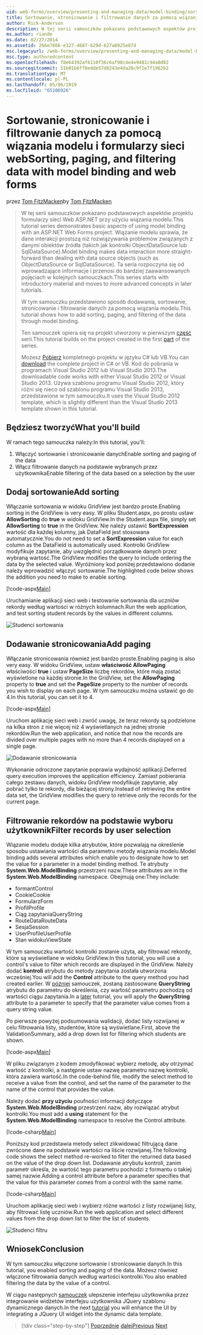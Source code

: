 ```yaml
---
uid: web-forms/overview/presenting-and-managing-data/model-binding/sorting-paging-and-filtering-data
title: Sortowanie, stronicowanie i filtrowanie danych za pomocą wiązania modelu i formularzy sieci web | Dokumentacja firmy Microsoft
author: Rick-Anderson
description: W tej serii samouczków pokazano podstawowych aspektów projektu formularzy sieci Web ASP.NET przy użyciu wiązania modelu. Wiązanie modelu sprawia, że dane interakcji więcej proste —...
ms.author: riande
ms.date: 02/27/2014
ms.assetid: 266e7866-e327-4687-b29d-627a0925e87d
msc.legacyurl: /web-forms/overview/presenting-and-managing-data/model-binding/sorting-paging-and-filtering-data
msc.type: authoredcontent
ms.openlocfilehash: f8e64392af6110f36c6af98c4e4e9481c94a0d82
ms.sourcegitcommit: 51b01b6ff8edde57d8243e4da28c9f1e7f1962b2
ms.translationtype: MT
ms.contentlocale: pl-PL
ms.lasthandoff: 05/06/2019
ms.locfileid: "65106926"
---
```

# <a name="sorting-paging-and-filtering-data-with-model-binding-and-web-forms"></a><span data-ttu-id="ad2b0-104">Sortowanie, stronicowanie i filtrowanie danych za pomocą wiązania modelu i formularzy sieci web</span><span class="sxs-lookup"><span data-stu-id="ad2b0-104">Sorting, paging, and filtering data with model binding and web forms</span></span>

<span data-ttu-id="ad2b0-105">przez [Tom FitzMacken](https://github.com/tfitzmac)</span><span class="sxs-lookup"><span data-stu-id="ad2b0-105">by [Tom FitzMacken](https://github.com/tfitzmac)</span></span>

> <span data-ttu-id="ad2b0-106">W tej serii samouczków pokazano podstawowych aspektów projektu formularzy sieci Web ASP.NET przy użyciu wiązania modelu.</span><span class="sxs-lookup"><span data-stu-id="ad2b0-106">This tutorial series demonstrates basic aspects of using model binding with an ASP.NET Web Forms project.</span></span> <span data-ttu-id="ad2b0-107">Wiązanie modelu sprawia, że dane interakcji prostszą niż rozwiązywania problemów związanych z danymi obiektów źródła (takich jak kontrolki ObjectDataSource lub SqlDataSource).</span><span class="sxs-lookup"><span data-stu-id="ad2b0-107">Model binding makes data interaction more straight-forward than dealing with data source objects (such as ObjectDataSource or SqlDataSource).</span></span> <span data-ttu-id="ad2b0-108">Ta seria rozpoczyna się od wprowadzające informacje i przenosi do bardziej zaawansowanych pojęciach w kolejnych samouczkach.</span><span class="sxs-lookup"><span data-stu-id="ad2b0-108">This series starts with introductory material and moves to more advanced concepts in later tutorials.</span></span>
> 
> <span data-ttu-id="ad2b0-109">W tym samouczku przedstawiono sposób dodawania, sortowanie, stronicowanie i filtrowanie danych za pomocą wiązania modelu.</span><span class="sxs-lookup"><span data-stu-id="ad2b0-109">This tutorial shows how to add sorting, paging, and filtering of the data through model binding.</span></span>
> 
> <span data-ttu-id="ad2b0-110">Ten samouczek opiera się na projekt utworzony w pierwszym [część](retrieving-data.md) serii.</span><span class="sxs-lookup"><span data-stu-id="ad2b0-110">This tutorial builds on the project created in the first [part](retrieving-data.md) of the series.</span></span>
> 
> <span data-ttu-id="ad2b0-111">Możesz [Pobierz](https://go.microsoft.com/fwlink/?LinkId=286116) kompletnego projektu w języku C# lub VB.</span><span class="sxs-lookup"><span data-stu-id="ad2b0-111">You can [download](https://go.microsoft.com/fwlink/?LinkId=286116) the complete project in C# or VB.</span></span> <span data-ttu-id="ad2b0-112">Kod do pobrania w programach Visual Studio 2012 lub Visual Studio 2013.</span><span class="sxs-lookup"><span data-stu-id="ad2b0-112">The downloadable code works with either Visual Studio 2012 or Visual Studio 2013.</span></span> <span data-ttu-id="ad2b0-113">Używa szablonu programu Visual Studio 2012, który różni się nieco od szablonu programu Visual Studio 2013, przedstawione w tym samouczku.</span><span class="sxs-lookup"><span data-stu-id="ad2b0-113">It uses the Visual Studio 2012 template, which is slightly different than the Visual Studio 2013 template shown in this tutorial.</span></span>

## <a name="what-youll-build"></a><span data-ttu-id="ad2b0-114">Będziesz tworzyć</span><span class="sxs-lookup"><span data-stu-id="ad2b0-114">What you'll build</span></span>

<span data-ttu-id="ad2b0-115">W ramach tego samouczka należy:</span><span class="sxs-lookup"><span data-stu-id="ad2b0-115">In this tutorial, you'll:</span></span>

1. <span data-ttu-id="ad2b0-116">Włączyć sortowanie i stronicowanie danych</span><span class="sxs-lookup"><span data-stu-id="ad2b0-116">Enable sorting and paging of the data</span></span>
2. <span data-ttu-id="ad2b0-117">Włącz filtrowanie danych na podstawie wybranych przez użytkownika</span><span class="sxs-lookup"><span data-stu-id="ad2b0-117">Enable filtering of the data based on a selection by the user</span></span>

## <a name="add-sorting"></a><span data-ttu-id="ad2b0-118">Dodaj sortowanie</span><span class="sxs-lookup"><span data-stu-id="ad2b0-118">Add sorting</span></span>

<span data-ttu-id="ad2b0-119">Włączanie sortowania w widoku GridView jest bardzo proste.</span><span class="sxs-lookup"><span data-stu-id="ad2b0-119">Enabling sorting in the GridView is very easy.</span></span> <span data-ttu-id="ad2b0-120">W pliku Student.aspx, po prostu ustaw **AllowSorting** do **true** w widoku GridView.</span><span class="sxs-lookup"><span data-stu-id="ad2b0-120">In the Student.aspx file, simply set **AllowSorting** to **true** in the GridView.</span></span> <span data-ttu-id="ad2b0-121">Nie należy ustawić **SortExpression** wartość dla każdej kolumny, jak DataField jest stosowana automatycznie.</span><span class="sxs-lookup"><span data-stu-id="ad2b0-121">You do not need to set a **SortExpression** value for each column as the DataField is automatically used.</span></span> <span data-ttu-id="ad2b0-122">Kontrolki GridView modyfikuje zapytanie, aby uwzględnić porządkowanie danych przez wybraną wartość.</span><span class="sxs-lookup"><span data-stu-id="ad2b0-122">The GridView modifies the query to include ordering the data by the selected value.</span></span> <span data-ttu-id="ad2b0-123">Wyróżniony kod poniżej przedstawiono dodanie należy wprowadzić włączyć sortowanie.</span><span class="sxs-lookup"><span data-stu-id="ad2b0-123">The highlighted code below shows the addition you need to make to enable sorting.</span></span>

[!code-aspx[Main](sorting-paging-and-filtering-data/samples/sample1.aspx?highlight=5)]

<span data-ttu-id="ad2b0-124">Uruchamianie aplikacji sieci web i testowanie sortowania dla uczniów rekordy według wartości w różnych kolumnach.</span><span class="sxs-lookup"><span data-stu-id="ad2b0-124">Run the web application, and test sorting student records by the values in different columns.</span></span>

![Studenci sortowania](sorting-paging-and-filtering-data/_static/image2.png)

## <a name="add-paging"></a><span data-ttu-id="ad2b0-126">Dodawanie stronicowania</span><span class="sxs-lookup"><span data-stu-id="ad2b0-126">Add paging</span></span>

<span data-ttu-id="ad2b0-127">Włączanie stronicowania również jest bardzo proste.</span><span class="sxs-lookup"><span data-stu-id="ad2b0-127">Enabling paging is also very easy.</span></span> <span data-ttu-id="ad2b0-128">W widoku GridView, ustaw **właściwość AllowPaging** właściwości **true** i ustaw **PageSize** liczbę rekordów, które mają zostać wyświetlone na każdej stronie.</span><span class="sxs-lookup"><span data-stu-id="ad2b0-128">In the GridView, set the **AllowPaging** property to **true** and set the **PageSize** property to the number of records you wish to display on each page.</span></span> <span data-ttu-id="ad2b0-129">W tym samouczku można ustawić go do 4.</span><span class="sxs-lookup"><span data-stu-id="ad2b0-129">In this tutorial, you can set it to 4.</span></span>

[!code-aspx[Main](sorting-paging-and-filtering-data/samples/sample2.aspx?highlight=5)]

<span data-ttu-id="ad2b0-130">Uruchom aplikację sieci web i zwróć uwagę, że teraz rekordy są podzielone na kilka stron z nie więcej niż 4 wyświetlanych na jednej stronie rekordów.</span><span class="sxs-lookup"><span data-stu-id="ad2b0-130">Run the web application, and notice that now the records are divided over multiple pages with no more than 4 records displayed on a single page.</span></span>

![Dodawanie stronicowania](sorting-paging-and-filtering-data/_static/image4.png)

<span data-ttu-id="ad2b0-132">Wykonanie odroczone zapytanie poprawia wydajność aplikacji.</span><span class="sxs-lookup"><span data-stu-id="ad2b0-132">Deferred query execution improves the application efficiency.</span></span> <span data-ttu-id="ad2b0-133">Zamiast pobierania całego zestawu danych, widoku GridView modyfikuje zapytanie, aby pobrać tylko te rekordy, dla bieżącej strony.</span><span class="sxs-lookup"><span data-stu-id="ad2b0-133">Instead of retrieving the entire data set, the GridView modifies the query to retrieve only the records for the current page.</span></span>

## <a name="filter-records-by-user-selection"></a><span data-ttu-id="ad2b0-134">Filtrowanie rekordów na podstawie wyboru użytkownik</span><span class="sxs-lookup"><span data-stu-id="ad2b0-134">Filter records by user selection</span></span>

<span data-ttu-id="ad2b0-135">Wiązanie modelu dodaje kilka atrybutów, które pozwalają na określenie sposobu ustawiania wartości dla parametru metody wiązania modelu.</span><span class="sxs-lookup"><span data-stu-id="ad2b0-135">Model binding adds several attributes which enable you to designate how to set the value for a parameter in a model binding method.</span></span> <span data-ttu-id="ad2b0-136">Te atrybuty **System.Web.ModelBinding** przestrzeni nazw.</span><span class="sxs-lookup"><span data-stu-id="ad2b0-136">These attributes are in the **System.Web.ModelBinding** namespace.</span></span> <span data-ttu-id="ad2b0-137">Obejmują one:</span><span class="sxs-lookup"><span data-stu-id="ad2b0-137">They include:</span></span>

- <span data-ttu-id="ad2b0-138">formant</span><span class="sxs-lookup"><span data-stu-id="ad2b0-138">Control</span></span>
- <span data-ttu-id="ad2b0-139">Cookie</span><span class="sxs-lookup"><span data-stu-id="ad2b0-139">Cookie</span></span>
- <span data-ttu-id="ad2b0-140">Formularz</span><span class="sxs-lookup"><span data-stu-id="ad2b0-140">Form</span></span>
- <span data-ttu-id="ad2b0-141">Profil</span><span class="sxs-lookup"><span data-stu-id="ad2b0-141">Profile</span></span>
- <span data-ttu-id="ad2b0-142">Ciąg zapytania</span><span class="sxs-lookup"><span data-stu-id="ad2b0-142">QueryString</span></span>
- <span data-ttu-id="ad2b0-143">RouteData</span><span class="sxs-lookup"><span data-stu-id="ad2b0-143">RouteData</span></span>
- <span data-ttu-id="ad2b0-144">Sesja</span><span class="sxs-lookup"><span data-stu-id="ad2b0-144">Session</span></span>
- <span data-ttu-id="ad2b0-145">UserProfile</span><span class="sxs-lookup"><span data-stu-id="ad2b0-145">UserProfile</span></span>
- <span data-ttu-id="ad2b0-146">Stan widoku</span><span class="sxs-lookup"><span data-stu-id="ad2b0-146">ViewState</span></span>

<span data-ttu-id="ad2b0-147">W tym samouczku wartość kontrolki zostanie użyta, aby filtrować rekordy, które są wyświetlane w widoku GridView.</span><span class="sxs-lookup"><span data-stu-id="ad2b0-147">In this tutorial, you will use a control's value to filter which records are displayed in the GridView.</span></span> <span data-ttu-id="ad2b0-148">Należy dodać **kontroli** atrybutu do metody zapytania została utworzona wcześniej.</span><span class="sxs-lookup"><span data-stu-id="ad2b0-148">You will add the **Control** attribute to the query method you had created earlier.</span></span> <span data-ttu-id="ad2b0-149">W [później](using-query-string-values-to-retrieve-data.md) samouczek, zostaną zastosowane **QueryString** atrybutu do parametru do określenia, czy wartość parametru pochodzą od wartości ciągu zapytania.</span><span class="sxs-lookup"><span data-stu-id="ad2b0-149">In a [later](using-query-string-values-to-retrieve-data.md) tutorial, you will apply the **QueryString** attribute to a parameter to specify that the parameter value comes from a query string value.</span></span>

<span data-ttu-id="ad2b0-150">Po pierwsze powyżej podsumowania walidacji, dodać listy rozwijanej w celu filtrowania listy, studentów, które są wyświetlane.</span><span class="sxs-lookup"><span data-stu-id="ad2b0-150">First, above the ValidationSummary, add a drop down list for filtering which students are shown.</span></span>

[!code-aspx[Main](sorting-paging-and-filtering-data/samples/sample3.aspx?highlight=3-11)]

<span data-ttu-id="ad2b0-151">W pliku związanym z kodem zmodyfikować wybierz metodę, aby otrzymać wartość z kontrolki, a następnie ustaw nazwę parametru nazwę kontrolki, która zawiera wartość.</span><span class="sxs-lookup"><span data-stu-id="ad2b0-151">In the code-behind file, modify the select method to receive a value from the control, and set the name of the parameter to the name of the control that provides the value.</span></span>

<span data-ttu-id="ad2b0-152">Należy dodać **przy użyciu** poufności informacji dotyczące **System.Web.ModelBinding** przestrzeni nazw, aby rozwiązać atrybut kontrolki.</span><span class="sxs-lookup"><span data-stu-id="ad2b0-152">You must add a **using** statement for the **System.Web.ModelBinding** namespace to resolve the Control attribute.</span></span>

[!code-csharp[Main](sorting-paging-and-filtering-data/samples/sample4.cs)]

<span data-ttu-id="ad2b0-153">Poniższy kod przedstawia metody select zlikwidować filtrującą dane zwrócone dane na podstawie wartości na liście rozwijanej.</span><span class="sxs-lookup"><span data-stu-id="ad2b0-153">The following code shows the select method re-worked to filter the returned data based on the value of the drop down list.</span></span> <span data-ttu-id="ad2b0-154">Dodawanie atrybutu kontroli, zanim parametr określa, że wartość tego parametru pochodzi z formantu o takiej samej nazwie.</span><span class="sxs-lookup"><span data-stu-id="ad2b0-154">Adding a control attribute before a parameter specifies that the value for this parameter comes from a control with the same name.</span></span>

[!code-csharp[Main](sorting-paging-and-filtering-data/samples/sample5.cs)]

<span data-ttu-id="ad2b0-155">Uruchom aplikację sieci web i wybierz różne wartości z listy rozwijanej listy, aby filtrować listę uczniów.</span><span class="sxs-lookup"><span data-stu-id="ad2b0-155">Run the web application and select different values from the drop down list to filter the list of students.</span></span>

![Studenci filtru](sorting-paging-and-filtering-data/_static/image6.png)

## <a name="conclusion"></a><span data-ttu-id="ad2b0-157">Wniosek</span><span class="sxs-lookup"><span data-stu-id="ad2b0-157">Conclusion</span></span>

<span data-ttu-id="ad2b0-158">W tym samouczku włączone sortowanie i stronicowanie danych.</span><span class="sxs-lookup"><span data-stu-id="ad2b0-158">In this tutorial, you enabled sorting and paging of the data.</span></span> <span data-ttu-id="ad2b0-159">Możesz również włączone filtrowania danych według wartości kontrolki.</span><span class="sxs-lookup"><span data-stu-id="ad2b0-159">You also enabled filtering the data by the value of a control.</span></span>

<span data-ttu-id="ad2b0-160">W ciągu następnych [samouczek](integrating-jquery-ui.md) ulepszenie interfejsu użytkownika przez integrowanie widżetów interfejsu użytkownika JQuery szablonu dynamicznego danych.</span><span class="sxs-lookup"><span data-stu-id="ad2b0-160">In the next [tutorial](integrating-jquery-ui.md) you will enhance the UI by integrating a JQuery UI widget into the dynamic data template.</span></span>

> [!div class="step-by-step"]
> <span data-ttu-id="ad2b0-161">[Poprzednie](updating-deleting-and-creating-data.md)
> [dalej](integrating-jquery-ui.md)</span><span class="sxs-lookup"><span data-stu-id="ad2b0-161">[Previous](updating-deleting-and-creating-data.md)
[Next](integrating-jquery-ui.md)</span></span>
